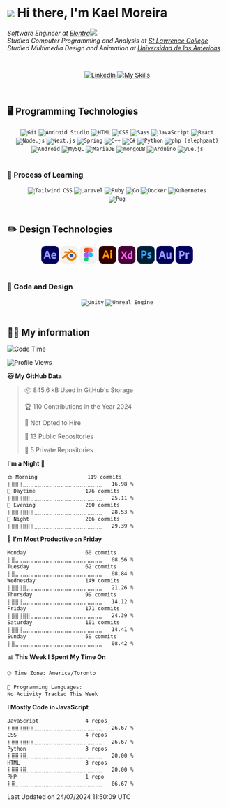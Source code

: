 # <img src="https://raw.githubusercontent.com/iampavangandhi/iampavangandhi/master/gifs/Hi.gif" width="30px"> Hi there, I'm Kael Moreira
<p><em>Software Engineer at <a href="https://elentra.com/">Elentra</a><img src="https://media.giphy.com/media/WUlplcMpOCEmTGBtBW/giphy.gif" width="30"> <br>
Studied Computer Programming and Analysis at <a href="https://www.stlawrencecollege.ca/">St Lawrence College</a> <br>
Studied Multimedia Design and Animation at <a href="https://www.udla.edu.ec/">Universidad de las Americas</a>
</em></p><br>

<p align="center">
  <a href="https://www.linkedin.com/in/kael-moreira/">
    <img src="https://github.com/shikhar1020jais1/Git-Social/blob/master/Icons/LinkedIn1.png" alt="LinkedIn" title="LinkedIn"/>
  </a>
  <a href="https://kaelsm.github.io/KaelProgrammer-Designer.github.io/">
    <img src="https://raw.githubusercontent.com/tandpfun/skill-icons/main/icons/Htmx-Light.svg" alt="My Skills" title="My Skills" width="32"/>
  </a>
</p>
<br>

## 🖥️ Programming Technologies 
<div align="center">
	<code><img width="40" src="https://user-images.githubusercontent.com/25181517/192108372-f71d70ac-7ae6-4c0d-8395-51d8870c2ef0.png" alt="Git" title="Git"/></code>
	<code><img width="40" src="https://user-images.githubusercontent.com/25181517/192108895-20dc3343-43e3-4a54-a90e-13a4abbc57b9.png" alt="Android Studio" title="Android Studio"/></code>
	<code><img width="40" src="https://user-images.githubusercontent.com/25181517/192158954-f88b5814-d510-4564-b285-dff7d6400dad.png" alt="HTML" title="HTML"/></code>
	<code><img width="40" src="https://user-images.githubusercontent.com/25181517/183898674-75a4a1b1-f960-4ea9-abcb-637170a00a75.png" alt="CSS" title="CSS"/></code>
	<code><img width="40" src="https://user-images.githubusercontent.com/25181517/192158956-48192682-23d5-4bfc-9dfb-6511ade346bc.png" alt="Sass" title="Sass"/></code>
	<code><img width="40" src="https://user-images.githubusercontent.com/25181517/117447155-6a868a00-af3d-11eb-9cfe-245df15c9f3f.png" alt="JavaScript" title="JavaScript"/></code>
	<code><img width="40" src="https://user-images.githubusercontent.com/25181517/183897015-94a058a6-b86e-4e42-a37f-bf92061753e5.png" alt="React" title="React"/></code>
	<code><img width="40" src="https://user-images.githubusercontent.com/25181517/183568594-85e280a7-0d7e-4d1a-9028-c8c2209e073c.png" alt="Node.js" title="Node.js"/></code>
	<code><img width="40" src="https://github.com/marwin1991/profile-technology-icons/assets/136815194/5f8c622c-c217-4649-b0a9-7e0ee24bd704" alt="Next.js" title="Next.js"/></code>
	<code><img width="40" src="https://user-images.githubusercontent.com/25181517/117201470-f6d56780-adec-11eb-8f7c-e70e376cfd07.png" alt="Spring" title="Spring"/></code>
	<code><img width="40" src="https://user-images.githubusercontent.com/25181517/192106073-90fffafe-3562-4ff9-a37e-c77a2da0ff58.png" alt="C++" title="C++"/></code>
	<code><img width="40" src="https://user-images.githubusercontent.com/25181517/121405384-444d7300-c95d-11eb-959f-913020d3bf90.png" alt="C#" title="C#"/></code>
	<code><img width="40" src="https://user-images.githubusercontent.com/25181517/183423507-c056a6f9-1ba8-4312-a350-19bcbc5a8697.png" alt="Python" title="Python"/></code>
	<code><img width="40" src="https://github.com/marwin1991/profile-technology-icons/assets/76662862/dbbc299a-8356-45e4-9d2e-a6c21b4569cf" alt="php (elephpant)" title="php (elephpant)"/></code>
	<code><img width="40" src="https://user-images.githubusercontent.com/25181517/117269608-b7dcfb80-ae58-11eb-8e66-6cc8753553f0.png" alt="Android" title="Android"/></code>
	<code><img width="40" src="https://user-images.githubusercontent.com/25181517/183896128-ec99105a-ec1a-4d85-b08b-1aa1620b2046.png" alt="MySQL" title="MySQL"/></code>
	<code><img width="40" src="https://github.com/marwin1991/profile-technology-icons/assets/136815194/3c698a4f-84e4-4849-a900-476b14311634" alt="MariaDB" title="MariaDB"/></code>	
	<code><img width="40" src="https://user-images.githubusercontent.com/25181517/182884177-d48a8579-2cd0-447a-b9a6-ffc7cb02560e.png" alt="mongoDB" title="mongoDB"/></code>
	<code><img width="40" src="https://github.com/marwin1991/profile-technology-icons/assets/136815194/a57a85ba-e2dd-4036-85b6-7e1532391627" alt="Arduino" title="Arduino"/></code>	
	<code><img width="40" src="https://user-images.githubusercontent.com/25181517/117448124-a2da9800-af3e-11eb-85d2-bd1b69b65603.png" alt="Vue.js" title="Vue.js"/></code>
</div>
<br>

### 📎 Process of Learning 
<div align="center">
	<code><img width="40" src="https://user-images.githubusercontent.com/25181517/202896760-337261ed-ee92-4979-84c4-d4b829c7355d.png" alt="Tailwind CSS" title="Tailwind CSS"/></code>
	<code><img width="40" src="https://github.com/marwin1991/profile-technology-icons/assets/25181517/afcf1c98-544e-41fb-bf44-edba5e62809a" alt="Laravel" title="Laravel"/></code>
	<code><img width="40" src="https://user-images.githubusercontent.com/25181517/192603745-7d34df9e-7756-4756-a539-6a61badf7a80.png" alt="Ruby" title="Ruby"/></code>
	<code><img width="40" src="https://user-images.githubusercontent.com/25181517/192149581-88194d20-1a37-4be8-8801-5dc0017ffbbe.png" alt="Go" title="Go"/></code>
	<code><img width="40" src="https://user-images.githubusercontent.com/25181517/117207330-263ba280-adf4-11eb-9b97-0ac5b40bc3be.png" alt="Docker" title="Docker"/></code>
	<code><img width="40" src="https://user-images.githubusercontent.com/25181517/182534006-037f08b5-8e7b-4e5f-96b6-5d2a5558fa85.png" alt="Kubernetes" title="Kubernetes"/></code>
</div>
<div align="center">
	<code><img width="40" src="https://github.com/marwin1991/profile-technology-icons/assets/136815194/85880a3a-e65b-4e4b-a102-6c3f225b9aba" alt="Pug" title="Pug"/></code>
</div>
<br>

## ✏️ Design Technologies 
<div align="center">
   <img src="https://raw.githubusercontent.com/tandpfun/skill-icons/main/icons/AfterEffects.svg" alt="After Effects" title="After Effects" width="40"/>
  <img src="https://raw.githubusercontent.com/tandpfun/skill-icons/main/icons/Blender-Light.svg" alt="Blender" title="Blender" width="40"/>
  <img src="https://raw.githubusercontent.com/tandpfun/skill-icons/main/icons/Figma-Light.svg" alt="Figma" title="Figma" width="40"/>
  <img src="https://raw.githubusercontent.com/tandpfun/skill-icons/main/icons/Illustrator.svg" alt="Illustrator" title="Illustrator" width="40"/>
  <img src="https://raw.githubusercontent.com/tandpfun/skill-icons/main/icons/XD.svg" alt="Adobe XD" title="Adobe XD" width="40"/>
  <img src="https://raw.githubusercontent.com/tandpfun/skill-icons/main/icons/Photoshop.svg" alt="Photoshop" title="Photoshop" width="40"/>
  <img src="https://raw.githubusercontent.com/tandpfun/skill-icons/main/icons/Audition.svg" alt="Audition" title="Audition" width="40"/>
  <img src="https://raw.githubusercontent.com/tandpfun/skill-icons/main/icons/Premiere.svg" alt="Premiere Pro" title="Premiere Pro" width="40"/>
</div>
<br>

### 👾 Code and Design
<div align="center">
	<code><img width="40" src="https://user-images.githubusercontent.com/25181517/193427941-9437dbbe-376f-40dc-9573-0ef5c02a26a7.png" alt="Unity" title="Unity"/></code>
	<code><img width="40" src="https://github.com/marwin1991/profile-technology-icons/assets/136815194/8470f340-0495-47c2-a95c-3c873e329c00" alt="Unreal Engine" title="Unreal Engine"/></code>
</div>
<br>

<h2> 👨‍💻 My information </h2>

<!--START_SECTION:waka-->
![Code Time](http://img.shields.io/badge/Code%20Time-249%20hrs%2050%20mins-blue)

![Profile Views](http://img.shields.io/badge/Profile%20Views-4-blue)

**🐱 My GitHub Data** 

> 📦 845.6 kB Used in GitHub's Storage 
 > 
> 🏆 110 Contributions in the Year 2024
 > 
> 🚫 Not Opted to Hire
 > 
> 📜 13 Public Repositories 
 > 
> 🔑 5 Private Repositories 
 > 
**I'm a Night 🦉** 

```text
🌞 Morning                119 commits         ⣿⣿⣿⣿⣀⣀⣀⣀⣀⣀⣀⣀⣀⣀⣀⣀⣀⣀⣀⣀⣀⣀⣀⣀⣀   16.98 % 
🌆 Daytime                176 commits         ⣿⣿⣿⣿⣿⣿⣀⣀⣀⣀⣀⣀⣀⣀⣀⣀⣀⣀⣀⣀⣀⣀⣀⣀⣀   25.11 % 
🌃 Evening                200 commits         ⣿⣿⣿⣿⣿⣿⣿⣀⣀⣀⣀⣀⣀⣀⣀⣀⣀⣀⣀⣀⣀⣀⣀⣀⣀   28.53 % 
🌙 Night                  206 commits         ⣿⣿⣿⣿⣿⣿⣿⣀⣀⣀⣀⣀⣀⣀⣀⣀⣀⣀⣀⣀⣀⣀⣀⣀⣀   29.39 % 
```
📅 **I'm Most Productive on Friday** 

```text
Monday                   60 commits          ⣿⣿⣀⣀⣀⣀⣀⣀⣀⣀⣀⣀⣀⣀⣀⣀⣀⣀⣀⣀⣀⣀⣀⣀⣀   08.56 % 
Tuesday                  62 commits          ⣿⣿⣀⣀⣀⣀⣀⣀⣀⣀⣀⣀⣀⣀⣀⣀⣀⣀⣀⣀⣀⣀⣀⣀⣀   08.84 % 
Wednesday                149 commits         ⣿⣿⣿⣿⣿⣀⣀⣀⣀⣀⣀⣀⣀⣀⣀⣀⣀⣀⣀⣀⣀⣀⣀⣀⣀   21.26 % 
Thursday                 99 commits          ⣿⣿⣿⣿⣀⣀⣀⣀⣀⣀⣀⣀⣀⣀⣀⣀⣀⣀⣀⣀⣀⣀⣀⣀⣀   14.12 % 
Friday                   171 commits         ⣿⣿⣿⣿⣿⣿⣀⣀⣀⣀⣀⣀⣀⣀⣀⣀⣀⣀⣀⣀⣀⣀⣀⣀⣀   24.39 % 
Saturday                 101 commits         ⣿⣿⣿⣿⣀⣀⣀⣀⣀⣀⣀⣀⣀⣀⣀⣀⣀⣀⣀⣀⣀⣀⣀⣀⣀   14.41 % 
Sunday                   59 commits          ⣿⣿⣀⣀⣀⣀⣀⣀⣀⣀⣀⣀⣀⣀⣀⣀⣀⣀⣀⣀⣀⣀⣀⣀⣀   08.42 % 
```


📊 **This Week I Spent My Time On** 

```text
🕑︎ Time Zone: America/Toronto

💬 Programming Languages: 
No Activity Tracked This Week
```

**I Mostly Code in JavaScript** 

```text
JavaScript               4 repos             ⣿⣿⣿⣿⣿⣿⣿⣀⣀⣀⣀⣀⣀⣀⣀⣀⣀⣀⣀⣀⣀⣀⣀⣀⣀   26.67 % 
CSS                      4 repos             ⣿⣿⣿⣿⣿⣿⣿⣀⣀⣀⣀⣀⣀⣀⣀⣀⣀⣀⣀⣀⣀⣀⣀⣀⣀   26.67 % 
Python                   3 repos             ⣿⣿⣿⣿⣿⣀⣀⣀⣀⣀⣀⣀⣀⣀⣀⣀⣀⣀⣀⣀⣀⣀⣀⣀⣀   20.00 % 
HTML                     3 repos             ⣿⣿⣿⣿⣿⣀⣀⣀⣀⣀⣀⣀⣀⣀⣀⣀⣀⣀⣀⣀⣀⣀⣀⣀⣀   20.00 % 
PHP                      1 repo              ⣿⣿⣀⣀⣀⣀⣀⣀⣀⣀⣀⣀⣀⣀⣀⣀⣀⣀⣀⣀⣀⣀⣀⣀⣀   06.67 % 
```




 Last Updated on 24/07/2024 11:50:09 UTC
<!--END_SECTION:waka-->
